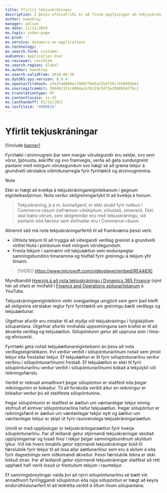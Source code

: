 ```yaml
---
title: Yfirlit tekjuskráningar
description: Í þessu efnisatriði er að finna upplýsingar um tekjuskráningareiginleikann. Þessi eiginleiki veitir sveigjanlega umgjörð sem gerir það kleift að skilgreina sérstakar reglur fyrir fyrirtækið um greiningu bæði verðlags og tekjuáætlunar fyrir pantanir með mörgum vörutegundum.
author: kweekley
manager: aolson
ms.date: 11/11/2019
ms.topic: index-page
ms.prod: ''
ms.service: dynamics-ax-applications
ms.technology: ''
ms.search.form: Customer
audience: Application User
ms.reviewer: roschlom
ms.search.region: Global
ms.author: kweekley
ms.search.validFrom: 2018-08-30
ms.dyn365.ops.version: 8.0.4
ms.openlocfilehash: a7e37a0800ec7909f79e5a2354f59c7450995641
ms.sourcegitcommit: 38d40c331c8894acb7b119c5073e3088b54776c1
ms.translationtype: HT
ms.contentlocale: is-IS
ms.lasthandoff: 01/15/2021
ms.locfileid: "4995615"
---
```

# <a name="revenue-recognition-overview"></a>Yfirlit tekjuskráningar

[!include [banner](../includes/banner.md)]

Fyrirtæki í atvinnugrein þar sem margar vörutegundir eru seldar, svo sem vörur, þjónusta, áskriftir og svo framvegis, verða að geta sundurgreint pantanir með mörgum vörutegundum svo hægt sé að greina tekjur á grundvelli sérstakra viðmiðunarregla fyrir fyrirtækið og atvinnugreinina.

> [!NOTE]
> Ekki er hægt að kveikja á tekjuskráningareiginleikanum í gegnum eiginleikastjórnun. Nota verður skilgreiningarlykil til að kveikja á honum.

> Tekjuskráning, þ.á m. búntaðgerð, er ekki studd fyrir notkun í Commerce-rásum (rafrænum viðskiptum, sölustað, símaveri). Ekki skal bæta vörum, sem skilgreindar eru með tekjuskráningu, við pantanir eða færslur sem stofnaðar eru í Commerce-rásum.

Almennt séð má nota tekjuskráningarferlið til að framkvæma þessi verk:

* Úthluta tekjum til að tryggja að viðeigandi verðlag greinist á grundvelli virðist hluta í pöntunum með mörgum vörutegundum.
* Fresta tekjum í samræmi við tekjuáætlun sem endurspeglar samningsbundinn tímaramma og hlutfall fyrir greiningu á tekjum yfir tímann.

> [!VIDEO https://www.microsoft.com/videoplayer/embed/RE44iER]

Myndbandið [Hvernig á að nota tekjuskráningu í Dynamics 365 Finance](https://youtu.be/v3amIsiqvoo) (sýnt hér að ofan) er innifalið í [Finance and Operations spilunarlistanum](https://www.youtube.com/playlist?list=PLcakwueIHoT_SYfIaPGoOhloFoCXiUSyW) á YouTube.

Tekjuskráningareiginleikinn veitir sveigjanlega umgjörð sem gerir það kleift að skilgreina sérstakar reglur fyrir fyrirtækið um greiningu bæði verðlags og tekjuáætlunar.

Útgefnar afurðir eru notaðar til að styðja við tekjuskráningu í fylgiskjölum sölupantana. Útgefnar afurðir innihalda uppsetninguna sem krafist er til að ákvarða verðlag og tekjuáætlun. Sölupöntunin getur átt uppruna sinn í tíma- og efnisverki.

Fyrirtæki geta notað tekjuáætlunareiginleikann án þess að nota verðlagseiginleikann. Því verður verðið í sölupöntunarlínum notað sem ýmist tekjur eða frestaðar tekjur. Ef tekjuáætlun er til fyrir sölupöntunarlínu verður verðinu í sölupöntunarlínunni frestað. Ef tekjuáætlun er ekki til fyrir sölupöntunarlínu verður verðið í sölupöntunarlínunni bókað á tekjulykil við reikningsfærslu.

Verðið er reiknað annaðhvort þegar sölupöntun er staðfest eða þegar reikningurinn er bókaður. Til að forskoða verðið áður en reikningur er bókaður verður þú að staðfesta sölupöntunina.

Þegar sölupöntunin er staðfest er áætlun um væntanlegar tekjur einnig stofnuð ef einhver sölupöntunarlína hefur tekjuáætlun. Þegar sölupöntun er reikningsfærð er áætlun um væntanlegar tekjur eytt og áætlun um væntanlegar tekjur er skipt út fyrir raunverulega tekjuskráningaráætlun.

Unnið er með upplýsingar úr tekjuskráningaráætlun fyrir hverja sölupöntunarlínu. Þar af leiðandi getur stjórnandi tekjuskráningar skoðað upplýsingarnar og losað línur í tekjur þegar samningsbundnum skyldum lýkur. Við lok hvers tímabils getur stjórnandi tekjuskráningar búið til færslubók fyrir tekjur til að losa allar áætlunarlínur sem eru á skilum á eða fyrir dagsetningu sem viðkomandi ákveður. Þessi færslubók tekna er ekki bókuð strax. Þar af leiðandi getur stjórnandi tekjuskráningar staðfest að rétt upphæð hafi verið losuð úr frestuðum tekjum í rauntekjur.

Ef samningsbreytingar valda því að nýrri sölupöntunarlínu sé bætt við annaðhvort fyrirliggjandi sölupöntun eða nýja sölupöntun er hægt að keyra endurúthlutunarferli til að leiðrétta verðið á öllum línum sölupantana.
